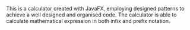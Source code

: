 This is a calculator created with JavaFX, employing designed patterns to achieve a well designed and organised code.
The calculator is able to calculate mathematical expression in both infix and prefix notation.

